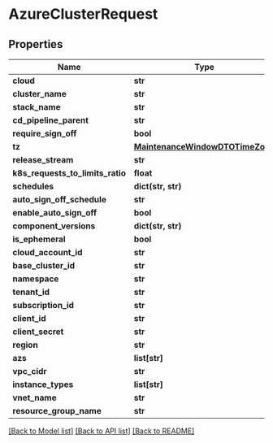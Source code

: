 # AzureClusterRequest

## Properties
Name | Type | Description | Notes
------------ | ------------- | ------------- | -------------
**cloud** | **str** |  | [optional] 
**cluster_name** | **str** |  | [optional] 
**stack_name** | **str** |  | [optional] 
**cd_pipeline_parent** | **str** |  | [optional] 
**require_sign_off** | **bool** |  | [optional] 
**tz** | [**MaintenanceWindowDTOTimeZone**](MaintenanceWindowDTOTimeZone.md) |  | [optional] 
**release_stream** | **str** |  | [optional] 
**k8s_requests_to_limits_ratio** | **float** |  | [optional] 
**schedules** | **dict(str, str)** |  | [optional] 
**auto_sign_off_schedule** | **str** |  | [optional] 
**enable_auto_sign_off** | **bool** |  | [optional] 
**component_versions** | **dict(str, str)** |  | [optional] 
**is_ephemeral** | **bool** |  | [optional] 
**cloud_account_id** | **str** |  | [optional] 
**base_cluster_id** | **str** |  | [optional] 
**namespace** | **str** |  | [optional] 
**tenant_id** | **str** |  | [optional] 
**subscription_id** | **str** |  | [optional] 
**client_id** | **str** |  | [optional] 
**client_secret** | **str** |  | [optional] 
**region** | **str** |  | [optional] 
**azs** | **list[str]** |  | [optional] 
**vpc_cidr** | **str** |  | [optional] 
**instance_types** | **list[str]** |  | [optional] 
**vnet_name** | **str** |  | [optional] 
**resource_group_name** | **str** |  | [optional] 

[[Back to Model list]](../README.md#documentation-for-models) [[Back to API list]](../README.md#documentation-for-api-endpoints) [[Back to README]](../README.md)


